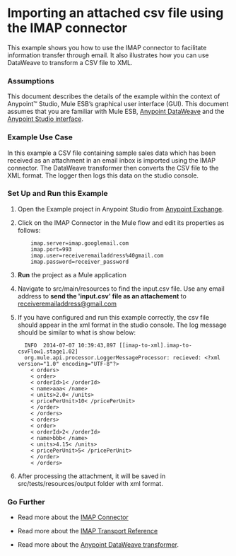 # Importing an attached csv file using the IMAP connector


This example shows you how to use the IMAP connector to facilitate information transfer through email. It also illustrates how you can use DataWeave to transform a CSV file to XML.

### Assumptions

This document describes the details of the example within the context of Anypoint™ Studio, Mule ESB’s graphical user interface (GUI). This document assumes that you are familiar with Mule ESB, [Anypoint DataWeave](http://www.mulesoft.org/documentation/display/current/Weave+Reference+Documentation) and the [Anypoint Studio interface](http://www.mulesoft.org/documentation/display/current/Anypoint+Studio+Essentials). 

### Example Use Case

In this example a CSV file containing sample sales data which has been received as an attachment in an email inbox is imported using the IMAP connector. The DataWeave transformer then converts the CSV file to the XML format. The logger then logs this data on the studio console.

### Set Up and Run this Example

1.  Open the Example project in Anypoint Studio from [Anypoint Exchange](http://www.mulesoft.org/documentation/display/current/Anypoint+Exchange).

2. Click on the IMAP Connector in the Mule flow and edit its properties as follows:

           imap.server=imap.googlemail.com
           imap.port=993
           imap.user=receiveremailaddress%40gmail.com
           imap.password=receiver_password
    
3. **Run** the project as a Mule application

4. Navigate to src/main/resources to find the input.csv file. Use any email address to **send the 'input.csv' file as an attachement**  to receiveremailaddress@gmail.com

5. If you have configured and run this example correctly, the csv file should appear in the xml format in the studio console. The log message should be similar to what is show below:

         INFO  2014-07-07 10:39:43,897 [[imap-to-xml].imap-to-csvFlow1.stage1.02]          
         org.mule.api.processor.LoggerMessageProcessor: recieved: <?xml version="1.0" encoding="UTF-8"?>
           < orders>
           < order>
           < orderId>1< /orderId>
           < name>aaa< /name>
           < units>2.0< /units>
           < pricePerUnit>10< /pricePerUnit>
           < /order>
           < /orders>
           < orders>
           < order>
           < orderId>2< /orderId>
           < name>bbb< /name>
           < units>4.15< /units>
           < pricePerUnit>5< /pricePerUnit>
           < /order>
           < /orders>

6. After processing the attachment, it will be saved in src/tests/resources/output folder with xml format.

### Go Further

* Read more about the [IMAP Connector](http://www.mulesoft.org/documentation/display/current/IMAP+Connector)

* Read more about the [IMAP Transport Reference](http://www.mulesoft.org/documentation/display/current/IMAP+Transport+Reference)

* Read more about the [Anypoint DataWeave transformer](http://www.mulesoft.org/documentation/display/current/Weave+Reference+Documentation).
